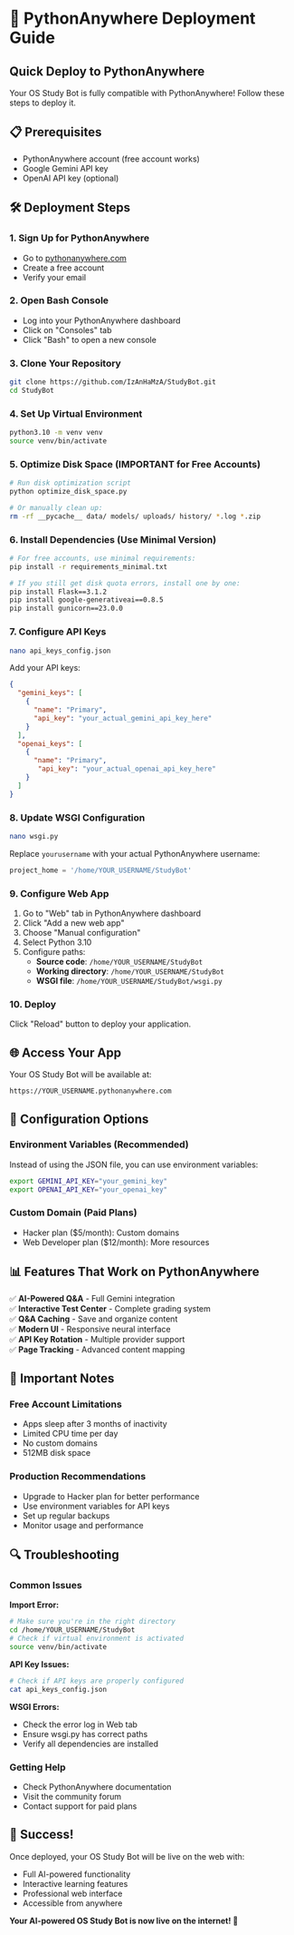 # 🚀 PythonAnywhere Deployment Guide

## Quick Deploy to PythonAnywhere

Your OS Study Bot is fully compatible with PythonAnywhere! Follow these steps to deploy it.

## 📋 Prerequisites

- PythonAnywhere account (free account works)
- Google Gemini API key
- OpenAI API key (optional)

## 🛠️ Deployment Steps

### 1. Sign Up for PythonAnywhere
- Go to [pythonanywhere.com](https://www.pythonanywhere.com/)
- Create a free account
- Verify your email

### 2. Open Bash Console
- Log into your PythonAnywhere dashboard
- Click on "Consoles" tab
- Click "Bash" to open a new console

### 3. Clone Your Repository
```bash
git clone https://github.com/IzAnHaMzA/StudyBot.git
cd StudyBot
```

### 4. Set Up Virtual Environment
```bash
python3.10 -m venv venv
source venv/bin/activate
```

### 5. Optimize Disk Space (IMPORTANT for Free Accounts)
```bash
# Run disk optimization script
python optimize_disk_space.py

# Or manually clean up:
rm -rf __pycache__ data/ models/ uploads/ history/ *.log *.zip
```

### 6. Install Dependencies (Use Minimal Version)
```bash
# For free accounts, use minimal requirements:
pip install -r requirements_minimal.txt

# If you still get disk quota errors, install one by one:
pip install Flask==3.1.2
pip install google-generativeai==0.8.5
pip install gunicorn==23.0.0
```

### 7. Configure API Keys
```bash
nano api_keys_config.json
```
Add your API keys:
```json
{
  "gemini_keys": [
    {
      "name": "Primary",
      "api_key": "your_actual_gemini_api_key_here"
    }
  ],
  "openai_keys": [
    {
      "name": "Primary", 
       "api_key": "your_actual_openai_api_key_here"
    }
  ]
}
```

### 8. Update WSGI Configuration
```bash
nano wsgi.py
```
Replace `yourusername` with your actual PythonAnywhere username:
```python
project_home = '/home/YOUR_USERNAME/StudyBot'
```

### 9. Configure Web App
1. Go to "Web" tab in PythonAnywhere dashboard
2. Click "Add a new web app"
3. Choose "Manual configuration"
4. Select Python 3.10
5. Configure paths:
   - **Source code**: `/home/YOUR_USERNAME/StudyBot`
   - **Working directory**: `/home/YOUR_USERNAME/StudyBot`
   - **WSGI file**: `/home/YOUR_USERNAME/StudyBot/wsgi.py`

### 10. Deploy
Click "Reload" button to deploy your application.

## 🌐 Access Your App

Your OS Study Bot will be available at:
```
https://YOUR_USERNAME.pythonanywhere.com
```

## 🔧 Configuration Options

### Environment Variables (Recommended)
Instead of using the JSON file, you can use environment variables:

```bash
export GEMINI_API_KEY="your_gemini_key"
export OPENAI_API_KEY="your_openai_key"
```

### Custom Domain (Paid Plans)
- Hacker plan ($5/month): Custom domains
- Web Developer plan ($12/month): More resources

## 📊 Features That Work on PythonAnywhere

✅ **AI-Powered Q&A** - Full Gemini integration  
✅ **Interactive Test Center** - Complete grading system  
✅ **Q&A Caching** - Save and organize content  
✅ **Modern UI** - Responsive neural interface  
✅ **API Key Rotation** - Multiple provider support  
✅ **Page Tracking** - Advanced content mapping  

## 🚨 Important Notes

### Free Account Limitations
- Apps sleep after 3 months of inactivity
- Limited CPU time per day
- No custom domains
- 512MB disk space

### Production Recommendations
- Upgrade to Hacker plan for better performance
- Use environment variables for API keys
- Set up regular backups
- Monitor usage and performance

## 🔍 Troubleshooting

### Common Issues

**Import Error:**
```bash
# Make sure you're in the right directory
cd /home/YOUR_USERNAME/StudyBot
# Check if virtual environment is activated
source venv/bin/activate
```

**API Key Issues:**
```bash
# Check if API keys are properly configured
cat api_keys_config.json
```

**WSGI Errors:**
- Check the error log in Web tab
- Ensure wsgi.py has correct paths
- Verify all dependencies are installed

### Getting Help
- Check PythonAnywhere documentation
- Visit the community forum
- Contact support for paid plans

## 🎉 Success!

Once deployed, your OS Study Bot will be live on the web with:
- Full AI-powered functionality
- Interactive learning features
- Professional web interface
- Accessible from anywhere

**Your AI-powered OS Study Bot is now live on the internet! 🌟**
